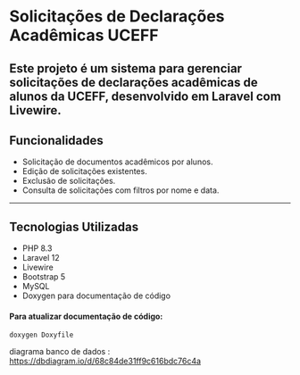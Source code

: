 # Solicitações de Declarações Acadêmicas UCEFF

Este projeto é um sistema para gerenciar solicitações de declarações acadêmicas de alunos da UCEFF, desenvolvido em Laravel com Livewire.
---

## Funcionalidades

- Solicitação de documentos acadêmicos por alunos.
- Edição de solicitações existentes.
- Exclusão de solicitações.
- Consulta de solicitações com filtros por nome e data.
---

## Tecnologias Utilizadas

- PHP 8.3
- Laravel 12
- Livewire
- Bootstrap 5
- MySQL
- Doxygen para documentação de código

#### Para atualizar documentação de código:

```shell
doxygen Doxyfile
```

diagrama banco de dados : https://dbdiagram.io/d/68c84de31ff9c616bdc76c4a